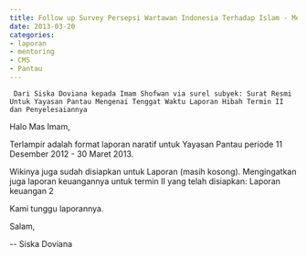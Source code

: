 ```yaml
---
title: Follow up Survey Persepsi Wartawan Indonesia Terhadap Islam - Mentoring 20 Maret 2013
date: 2013-03-20
categories:
- laporan
- mentoring
- CMS
- Pantau
---
```


     Dari Siska Doviana kepada Imam Shofwan via surel subyek: Surat Resmi Untuk Yayasan Pantau Mengenai Tenggat Waktu Laporan Hibah Termin II dan Penyelesaiannya

Halo Mas Imam,

Terlampir adalah format laporan naratif untuk Yayasan Pantau periode 11 Desember 2012 - 30 Maret 2013.

Wikinya juga sudah disiapkan untuk Laporan (masih kosong). Mengingatkan juga laporan keuangannya untuk termin II yang telah disiapkan: Laporan keuangan 2

Kami tunggu laporannya.

Salam,

-- 
Siska Doviana
